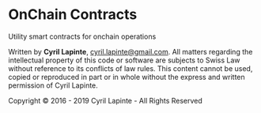 # OnChain Contracts

Utility smart contracts for onchain operations

Written by **Cyril Lapinte**, <cyril.lapinte@gmail.com>.
All matters regarding the intellectual property of this code or software are subjects to Swiss Law without reference to its conflicts of law rules. This content cannot be used, copied or reproduced in part or in whole
without the express and written permission of Cyril Lapinte.

Copyright © 2016 - 2019 Cyril Lapinte - All Rights Reserved

